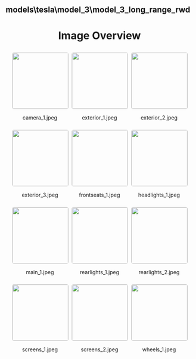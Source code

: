## models\tesla\model_3\model_3_long_range_rwd
<style>
    .image-gallery {
        display: flex;
        flex-wrap: wrap;
        gap: 10px;
        justify-content: center;
        padding: 10px;
    }
    .image-gallery img {
        width: 150px;
        height: auto;
        border: 1px solid #ddd;
        border-radius: 5px;
    }
    .image-gallery div {
        flex: 1 1 calc(33.333% - 20px); /* Three images per row on large screens */
        max-width: 150px;
        text-align: center;
    }
    @media (max-width: 768px) {
        .image-gallery div {
            flex: 1 1 calc(50% - 20px); /* Two images per row on medium screens */
        }
    }
    @media (max-width: 480px) {
        .image-gallery div {
            flex: 1 1 100%; /* One image per row on small screens */
        }
    }
</style>
<h1 style ="text-align: center;"> Image Overview </h1> <div class="image-gallery">
<div>
<img src="https://media.evkx.net/multimedia/models/tesla/model_3/model_3_long_range_rwd/camera_1_st.jpeg">
<p>camera_1.jpeg</p>
</div>
<div>
<img src="https://media.evkx.net/multimedia/models/tesla/model_3/model_3_long_range_rwd/exterior_1_st.jpeg">
<p>exterior_1.jpeg</p>
</div>
<div>
<img src="https://media.evkx.net/multimedia/models/tesla/model_3/model_3_long_range_rwd/exterior_2_st.jpeg">
<p>exterior_2.jpeg</p>
</div>
<div>
<img src="https://media.evkx.net/multimedia/models/tesla/model_3/model_3_long_range_rwd/exterior_3_st.jpeg">
<p>exterior_3.jpeg</p>
</div>
<div>
<img src="https://media.evkx.net/multimedia/models/tesla/model_3/model_3_long_range_rwd/frontseats_1_st.jpeg">
<p>frontseats_1.jpeg</p>
</div>
<div>
<img src="https://media.evkx.net/multimedia/models/tesla/model_3/model_3_long_range_rwd/headlights_1_st.jpeg">
<p>headlights_1.jpeg</p>
</div>
<div>
<img src="https://media.evkx.net/multimedia/models/tesla/model_3/model_3_long_range_rwd/main_1_st.jpeg">
<p>main_1.jpeg</p>
</div>
<div>
<img src="https://media.evkx.net/multimedia/models/tesla/model_3/model_3_long_range_rwd/rearlights_1_st.jpeg">
<p>rearlights_1.jpeg</p>
</div>
<div>
<img src="https://media.evkx.net/multimedia/models/tesla/model_3/model_3_long_range_rwd/rearlights_2_st.jpeg">
<p>rearlights_2.jpeg</p>
</div>
<div>
<img src="https://media.evkx.net/multimedia/models/tesla/model_3/model_3_long_range_rwd/screens_1_st.jpeg">
<p>screens_1.jpeg</p>
</div>
<div>
<img src="https://media.evkx.net/multimedia/models/tesla/model_3/model_3_long_range_rwd/screens_2_st.jpeg">
<p>screens_2.jpeg</p>
</div>
<div>
<img src="https://media.evkx.net/multimedia/models/tesla/model_3/model_3_long_range_rwd/wheels_1_st.jpeg">
<p>wheels_1.jpeg</p>
</div>
</div>
